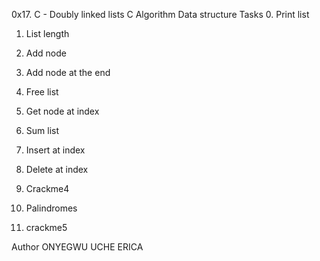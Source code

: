0x17. C - Doubly linked lists
C
Algorithm
Data structure
Tasks
0. Print list

1. List length

2. Add node

3. Add node at the end

4. Free list

5. Get node at index

6. Sum list

7. Insert at index

8. Delete at index

9. Crackme4

10. Palindromes

11. crackme5

Author
ONYEGWU UCHE ERICA
